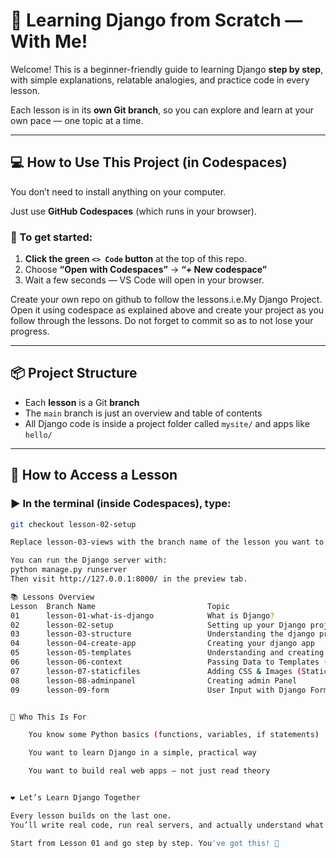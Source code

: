 # 🌱 Learning Django from Scratch — With Me!

Welcome! This is a beginner-friendly guide to learning Django **step by step**, with simple explanations, relatable analogies, and practice code in every lesson.

Each lesson is in its **own Git branch**, so you can explore and learn at your own pace — one topic at a time.

---

## 💻 How to Use This Project (in Codespaces)

You don’t need to install anything on your computer.

Just use **GitHub Codespaces** (which runs in your browser).

### 🚀 To get started:

1. **Click the green `<> Code` button** at the top of this repo.
2. Choose **“Open with Codespaces”** → **“+ New codespace”**
3. Wait a few seconds — VS Code will open in your browser.

Create your own repo on github to follow the lessons.i.e.My Django Project. Open it using codespace as explained above and create your project as you follow through the lessons. Do not forget to commit so as to not lose your progress.

---

## 📦 Project Structure

- Each **lesson** is a Git **branch**
- The `main` branch is just an overview and table of contents
- All Django code is inside a project folder called `mysite/` and apps like `hello/`

---

## 🧭 How to Access a Lesson

### ▶️ In the terminal (inside Codespaces), type:

```bash
git checkout lesson-02-setup

Replace lesson-03-views with the branch name of the lesson you want to try.

You can run the Django server with:
python manage.py runserver
Then visit http://127.0.0.1:8000/ in the preview tab.

📚 Lessons Overview
Lesson	Branch Name	                        Topic
01	    lesson-01-what-is-django	        What is Django?
02	    lesson-02-setup	                    Setting up your Django project
03	    lesson-03-structure	                Understanding the django project structure
04	    lesson-04-create-app	            Creating your django app
05	    lesson-05-templates	                Understanding and creating django templates
06	    lesson-06-context	                Passing Data to Templates (Context/Dictionaries)
07	    lesson-07-staticfiles	            Adding CSS & Images (Static Files)
08	    lesson-08-adminpanel                Creating admin Panel
09	    lesson-09-form	                    User Input with Django Forms


🙋 Who This Is For

    You know some Python basics (functions, variables, if statements)

    You want to learn Django in a simple, practical way

    You want to build real web apps — not just read theory


❤️ Let’s Learn Django Together

Every lesson builds on the last one.
You’ll write real code, run real servers, and actually understand what’s happening.

Start from Lesson 01 and go step by step. You've got this! 🚀
